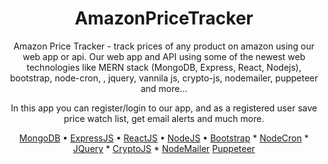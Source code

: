 
<div align="center">

# AmazonPriceTracker

Amazon Price Tracker - track prices of any product on amazon using our web app or api. Our web app and API
using some of the newest web technologies like MERN stack (MongoDB, Express, React, Nodejs), bootstrap, node-cron, 
, jquery, vannila js, crypto-js, nodemailer, puppeteer and more...

In this app you can register/login to our app, and as a registered user save price watch list, get email alerts and much more.

[MongoDB](https://www.mongodb.com/) •
[ExpressJS](https://expressjs.com/) •
[ReactJS](https://reactjs.org/) •
[NodeJS](https://nodejs.org/en/) •
[Bootstrap](https://getbootstrap.com/) *
[NodeCron](https://www.npmjs.com/package/node-cron) *
[JQuery](https://jquery.com/) *
[CryptoJS](https://www.npmjs.com/package/crypto-js) *
[NodeMailer](https://nodemailer.com/about/)
[Puppeteer](https://pptr.dev/)

</div>
